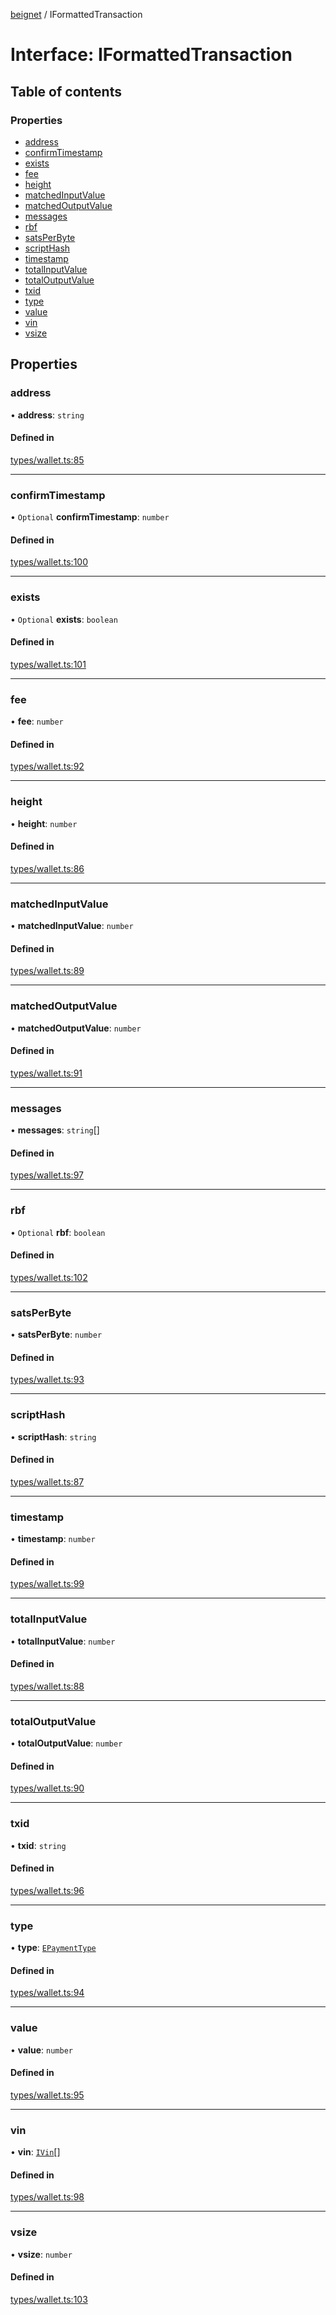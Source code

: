 [beignet](../README.md) / IFormattedTransaction

# Interface: IFormattedTransaction

## Table of contents

### Properties

- [address](IFormattedTransaction.md#address)
- [confirmTimestamp](IFormattedTransaction.md#confirmtimestamp)
- [exists](IFormattedTransaction.md#exists)
- [fee](IFormattedTransaction.md#fee)
- [height](IFormattedTransaction.md#height)
- [matchedInputValue](IFormattedTransaction.md#matchedinputvalue)
- [matchedOutputValue](IFormattedTransaction.md#matchedoutputvalue)
- [messages](IFormattedTransaction.md#messages)
- [rbf](IFormattedTransaction.md#rbf)
- [satsPerByte](IFormattedTransaction.md#satsperbyte)
- [scriptHash](IFormattedTransaction.md#scripthash)
- [timestamp](IFormattedTransaction.md#timestamp)
- [totalInputValue](IFormattedTransaction.md#totalinputvalue)
- [totalOutputValue](IFormattedTransaction.md#totaloutputvalue)
- [txid](IFormattedTransaction.md#txid)
- [type](IFormattedTransaction.md#type)
- [value](IFormattedTransaction.md#value)
- [vin](IFormattedTransaction.md#vin)
- [vsize](IFormattedTransaction.md#vsize)

## Properties

### address

• **address**: `string`

#### Defined in

[types/wallet.ts:85](https://github.com/synonymdev/beignet/blob/05d5011/src/types/wallet.ts#L85)

___

### confirmTimestamp

• `Optional` **confirmTimestamp**: `number`

#### Defined in

[types/wallet.ts:100](https://github.com/synonymdev/beignet/blob/05d5011/src/types/wallet.ts#L100)

___

### exists

• `Optional` **exists**: `boolean`

#### Defined in

[types/wallet.ts:101](https://github.com/synonymdev/beignet/blob/05d5011/src/types/wallet.ts#L101)

___

### fee

• **fee**: `number`

#### Defined in

[types/wallet.ts:92](https://github.com/synonymdev/beignet/blob/05d5011/src/types/wallet.ts#L92)

___

### height

• **height**: `number`

#### Defined in

[types/wallet.ts:86](https://github.com/synonymdev/beignet/blob/05d5011/src/types/wallet.ts#L86)

___

### matchedInputValue

• **matchedInputValue**: `number`

#### Defined in

[types/wallet.ts:89](https://github.com/synonymdev/beignet/blob/05d5011/src/types/wallet.ts#L89)

___

### matchedOutputValue

• **matchedOutputValue**: `number`

#### Defined in

[types/wallet.ts:91](https://github.com/synonymdev/beignet/blob/05d5011/src/types/wallet.ts#L91)

___

### messages

• **messages**: `string`[]

#### Defined in

[types/wallet.ts:97](https://github.com/synonymdev/beignet/blob/05d5011/src/types/wallet.ts#L97)

___

### rbf

• `Optional` **rbf**: `boolean`

#### Defined in

[types/wallet.ts:102](https://github.com/synonymdev/beignet/blob/05d5011/src/types/wallet.ts#L102)

___

### satsPerByte

• **satsPerByte**: `number`

#### Defined in

[types/wallet.ts:93](https://github.com/synonymdev/beignet/blob/05d5011/src/types/wallet.ts#L93)

___

### scriptHash

• **scriptHash**: `string`

#### Defined in

[types/wallet.ts:87](https://github.com/synonymdev/beignet/blob/05d5011/src/types/wallet.ts#L87)

___

### timestamp

• **timestamp**: `number`

#### Defined in

[types/wallet.ts:99](https://github.com/synonymdev/beignet/blob/05d5011/src/types/wallet.ts#L99)

___

### totalInputValue

• **totalInputValue**: `number`

#### Defined in

[types/wallet.ts:88](https://github.com/synonymdev/beignet/blob/05d5011/src/types/wallet.ts#L88)

___

### totalOutputValue

• **totalOutputValue**: `number`

#### Defined in

[types/wallet.ts:90](https://github.com/synonymdev/beignet/blob/05d5011/src/types/wallet.ts#L90)

___

### txid

• **txid**: `string`

#### Defined in

[types/wallet.ts:96](https://github.com/synonymdev/beignet/blob/05d5011/src/types/wallet.ts#L96)

___

### type

• **type**: [`EPaymentType`](../enums/EPaymentType.md)

#### Defined in

[types/wallet.ts:94](https://github.com/synonymdev/beignet/blob/05d5011/src/types/wallet.ts#L94)

___

### value

• **value**: `number`

#### Defined in

[types/wallet.ts:95](https://github.com/synonymdev/beignet/blob/05d5011/src/types/wallet.ts#L95)

___

### vin

• **vin**: [`IVin`](IVin.md)[]

#### Defined in

[types/wallet.ts:98](https://github.com/synonymdev/beignet/blob/05d5011/src/types/wallet.ts#L98)

___

### vsize

• **vsize**: `number`

#### Defined in

[types/wallet.ts:103](https://github.com/synonymdev/beignet/blob/05d5011/src/types/wallet.ts#L103)
